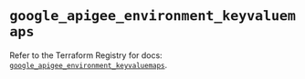 # `google_apigee_environment_keyvaluemaps`

Refer to the Terraform Registry for docs: [`google_apigee_environment_keyvaluemaps`](https://registry.terraform.io/providers/hashicorp/google-beta/5.43.0/docs/resources/google_apigee_environment_keyvaluemaps).

